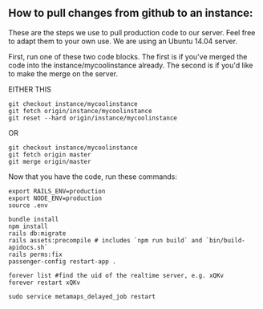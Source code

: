 ## How to pull changes from github to an instance:

These are the steps we use to pull production code to our server. Feel free to adapt them to your own use. We are using an Ubuntu 14.04 server.

First, run one of these two code blocks. The first is if you've merged the code into the instance/mycoolinstance already. The second is if you'd like to make the merge on the server.

EITHER THIS

    git checkout instance/mycoolinstance
    git fetch origin/instance/mycoolinstance
    git reset --hard origin/instance/mycoolinstance

OR

    git checkout instance/mycoolinstance
    git fetch origin master
    git merge origin/master

Now that you have the code, run these commands:

    export RAILS_ENV=production
    export NODE_ENV=production
    source .env

    bundle install
    npm install
    rails db:migrate
    rails assets:precompile # includes `npm run build` and `bin/build-apidocs.sh`
    rails perms:fix
    passenger-config restart-app .

    forever list #find the uid of the realtime server, e.g. xQKv
    forever restart xQKv

    sudo service metamaps_delayed_job restart
